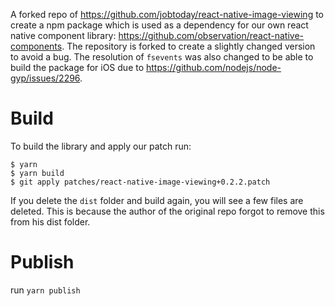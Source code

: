 A forked repo of https://github.com/jobtoday/react-native-image-viewing to create a npm package which is used as a dependency for our own react native component library: https://github.com/observation/react-native-components.
The repository is forked to create a slightly changed version to avoid a bug. The resolution of `fsevents` was also changed to be able to build the package for iOS due to https://github.com/nodejs/node-gyp/issues/2296.

# Build
To build the library and apply our patch run:
```
$ yarn
$ yarn build
$ git apply patches/react-native-image-viewing+0.2.2.patch
```

If you delete the `dist` folder and build again, you will see a few files are deleted. This is because the author of the original repo forgot to remove this from his dist folder.

# Publish
run `yarn publish`